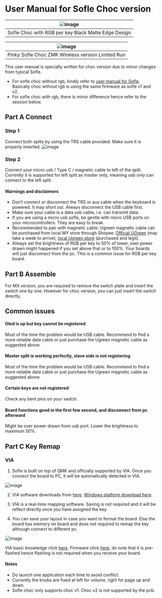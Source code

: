 # User Manual for Sofle Choc version

|![image](https://user-images.githubusercontent.com/79617315/151686143-a4a06e3f-44ec-421c-bcf1-bf22fa05fb73.png)|
|:--:|
|Sofle Choc with RGB per key Black Matte Edge Design|

|![image](https://user-images.githubusercontent.com/79617315/151686145-17df9e7e-0006-426c-9091-2e212c9b033d.png)|
|:--:|
|Pinky Sofle Choc ZMK Wireless version Limited Run|


This user manual is specially written for choc version due to minor changes from typical Sofle. 
- For sofle choc without rgb, kindly refer to [user manual for Sofle](https://github.com/superxc3/xcmkb/blob/main/list%20of%20items/list%20of%20keyboards/60percent/sofle/user%20manual.md#user-manual-for-sofle). Basically choc without rgb is using the same firmware as sofle v1 and v2. 
- For sofle choc with rgb, there is minor difference hence refer to the session below. 

## Part A Connect 

### Step 1 
Connect both splits by using the TRS cable provided. Make sure it is properly inserted. 
![image](https://user-images.githubusercontent.com/79617315/150457931-cd488d1e-3cb7-4ce3-a2a7-16cdad78e0e2.png)

### Step 2 
Connect your micro usb / Type C / magnetic cable to left of the split. Currently it is supported for left split as master only, meaning usb only can connect to the left split. 


#### Warnings and disclaimers
- Don’t connect or disconnect the TRS or aux cable when the keyboard is powered. It may short out. Always disconnect the USB cable first.
- Make sure your cable is a data usb cable, i.e. can transmit data. 
- If you are using a micro usb sofle, be gentle with micro USB ports on your microcontrollers. They are easy to break. 
- Recommended to pair with magnetic cable. Ugreen magnetic cable can be purchased from local MY store through Shopee: [Official UGreen](https://shopee.com.my/UGREEN-3A-Magnetic-Micro-USB-Cable-(100cm)-i.64923440.1619064012?sp_atk=90a0daf5-02a6-424b-93f6-f23fec3c7efe) (may take a week to arrive); [local Ugreen store](https://shopee.com.my/%F0%9F%87%B2%F0%9F%87%BE-UGREEN-Magnetic-Micro-USB-Cable-Fast-Charging-1-Meter-Nylon-Braided-Data-Magnet-USB-Cable-%F0%9F%87%B2%F0%9F%87%BE-i.24857778.9586773643?sp_atk=d176ec5a-5417-4007-ab65-a17f9fa2b2ad) (purchased and legit).
- Always set the brightness of RGB per key to 50% of lower, over power drawn might happened if you set above that or to 100%. Your boards will just disconnect from the pc. This is a common issue for RGB per key board.


## Part B Assemble 
For MX version, you are required to remove the switch plate and insert the switch one by one. However for choc version, you can just insert the switch directly. 


## Common issues
#### Oled is up but key cannot be registered
Most of the time the problem would be USB cable. Recommend to find a more reliable data cable or just purchase the Ugreen magnetic cable as suggested above. 

#### Master split is working perfectly, slave side is not registering
Most of the time the problem would be USB cable. Recommend to find a more reliable data cable or just purchase the Ugreen magnetic cable as suggested above. 

#### Certain keys are not registered
Check any bent pins on your switch. 

#### Board functions good in the first few second, and disconnect from pc afterward
Might be over power drawn from usb port. Lower the brightness to maximum 50%. 


## Part C Key Remap
### VIA
1. Sofle is built on top of QMK and officially supported by VIA. Once you connect the board to PC, it will be automatically detected in VIA. 

![image](https://user-images.githubusercontent.com/79617315/150453274-56f37c4d-e0c8-416a-886d-4fadf961090b.png)

2. VIA software downloads from [here](https://github.com/the-via/releases/releases/tag/v1.3.1).
[Windows platform download here](https://github.com/the-via/releases/releases/download/v1.3.1/via-1.3.1-win.exe). 

4. VIA is a real-time mapping software. Saving is not required and it will be reflect directly once you have assigned the key.

5. You can save your layout in case you want to format the board. Else the board has memory on board and does not required to remap the key although connect to different pc. 

![image](https://user-images.githubusercontent.com/79617315/150453954-8d949cf6-fcf2-4673-8b22-b27a6101c779.png)


VIA basic knowledge click [here](https://github.com/superxc3/xcmkb/blob/main/list%20of%20guide/via-guide.md).
Firmware click [here](https://github.com/superxc3/xcmkb/tree/main/list%20of%20items/list%20of%20keyboards/60percent/sofle/sofle%20choc/firmware), do note that it is pre-flashed hence flashing is not required when you receive your board.

#### Notes
- Do launch one application each time to avoid conflict. 
- Currently the knobs are fixed at left for volume, right for page up and down. 
- Sofle choc only supports choc v1. Choc v2 is not supported by the pcb. 


